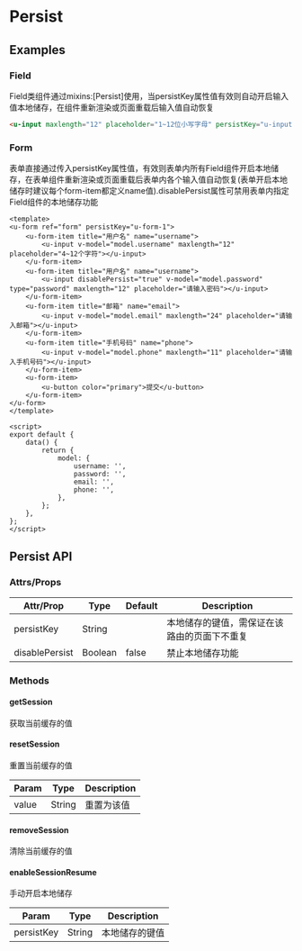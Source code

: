 # Persist

## Examples
### Field
Field类组件通过mixins:[Persist]使用，当persistKey属性值有效则自动开启输入值本地储存，在组件重新渲染或页面重载后输入值自动恢复
``` html
<u-input maxlength="12" placeholder="1~12位小写字母" persistKey="u-input"></u-input>
```
### Form
表单直接通过传入persistKey属性值，有效则表单内所有Field组件开启本地储存，在表单组件重新渲染或页面重载后表单内各个输入值自动恢复(表单开启本地储存时建议每个form-item都定义name值).disablePersist属性可禁用表单内指定Field组件的本地储存功能
``` vue
<template>
<u-form ref="form" persistKey="u-form-1">
    <u-form-item title="用户名" name="username">
        <u-input v-model="model.username" maxlength="12" placeholder="4~12个字符"></u-input>
    </u-form-item>
    <u-form-item title="用户名" name="username">
        <u-input disablePersist="true" v-model="model.password" type="password" maxlength="12" placeholder="请输入密码"></u-input>
    </u-form-item>
    <u-form-item title="邮箱" name="email">
        <u-input v-model="model.email" maxlength="24" placeholder="请输入邮箱"></u-input>
    </u-form-item>
    <u-form-item title="手机号码" name="phone">
        <u-input v-model="model.phone" maxlength="11" placeholder="请输入手机号码"></u-input>
    </u-form-item>
    <u-form-item>
        <u-button color="primary">提交</u-button>
    </u-form-item>
</u-form>
</template>

<script>
export default {
    data() {
        return {
            model: {
                username: '',
                password: '',
                email: '',
                phone: '',
            },
        };
    },
};
</script>
```

## Persist API
### Attrs/Props

| Attr/Prop | Type | Default | Description |
| --------- | ---- | ------- | ----------- |
| persistKey | String | | 本地储存的键值，需保证在该路由的页面下不重复 |
| disablePersist | Boolean | false | 禁止本地储存功能 |

### Methods
#### getSession
获取当前缓存的值

#### resetSession
重置当前缓存的值

| Param | Type | Description |
| ----- | ---- | ----------- |
| value | String | 重置为该值 |

#### removeSession
清除当前缓存的值

#### enableSessionResume
手动开启本地储存

| Param | Type | Description |
| ----- | ---- | ----------- |
| persistKey | String | 本地储存的键值 |
